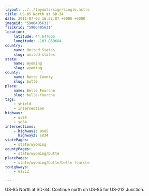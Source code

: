 ```yaml
---
layout: ../../layouts/sign/single.astro
title: US-85 North at SD-34
date: 2011-07-03 16:52:07 +0000 +0000
imageid: "5906405631"
flickrid: "5906405631"
location:
    latitude: 44.647665
    longitude: -103.859684
country:
    name: United States
    slug: united-states
state:
    name: Wyoming
    slug: wyoming
county:
    name: Butte County
    slug: butte
place:
    name: Belle Fourche
    slug: belle-fourche
tags:
    - shield
    - intersection
highway:
    - us85
    - sd34
intersections:
    - highway1: us85
      highway2: sd34
statePages:
    - state/wyoming
countyPages:
    - state/wyoming/butte
placePages:
    - state/wyoming/butte/belle-fourche
toHighways:
    - us212

---
```

US-85 North at SD-34.  Continue north on US-85 for US-212 Junction.